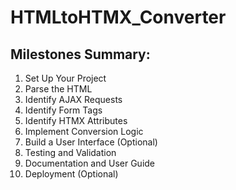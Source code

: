 # HTMLtoHTMX_Converter
## Milestones Summary:
<ol>
  <li>Set Up Your Project</li>
  <li>Parse the HTML</li>
  <li>Identify AJAX Requests</li>
  <li>Identify Form Tags</li>
  <li>Identify HTMX Attributes</li>
  <li>Implement Conversion Logic</li>
  <li>Build a User Interface (Optional)</li>
  <li>Testing and Validation</li>
  <li>Documentation and User Guide</li>
  <li>Deployment (Optional)</li>
</ol>

